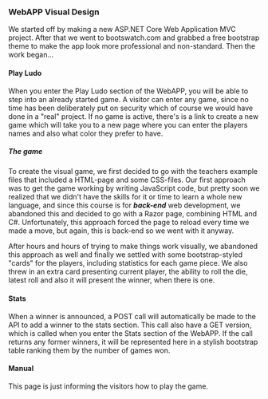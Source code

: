 ### WebAPP Visual Design

We started off by making a new ASP.NET Core Web Application MVC project. After that we went to bootswatch.com and grabbed a free bootstrap theme to make the app look more professional and non-standard. Then the work began...

#### Play Ludo

When you enter the Play Ludo section of the WebAPP, you will be able to step into an already started game. A visitor can enter any game, since no time has been deliberately put on security which of course we would have done in a "real" project. If no game is active, there's is a link to create a new game which will take you to a new page where you can enter the players names and also what color they prefer to have.

##### The game

To create the visual game, we first decided to go with the teachers example files that included a HTML-page and some CSS-files. Our first approach was to get the game working by writing JavaScript code, but pretty soon we realized that we didn't have the skills for it or time to learn a whole new language, and since this course is for ***back-end*** web development, we abandoned this and decided to go with a Razor page, combining HTML and C#. Unfortunately, this approach forced the page to reload every time we made a move, but again, this is back-end so we went with it anyway.

After hours and hours of trying to make things work visually, we abandoned this approach as well and finally we settled with some bootstrap-styled "cards" for the players, including statistics for each game piece. We also threw in an extra card presenting current player, the ability to roll the die, latest roll and also it will present the winner, when there is one.

#### Stats

When a winner is announced, a POST call will automatically be made to the API to add a winner to the stats section. This call also have a GET version, which is called when you enter the Stats section of the WebAPP. If the call returns any former winners, it will be represented here in a stylish bootstrap table ranking them by the number of games won.

#### Manual

This page is just informing the visitors how to play the game.